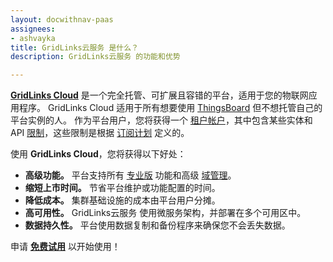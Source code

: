 ```yaml
---
layout: docwithnav-paas
assignees:
- ashvayka
title: GridLinks云服务 是什么？
description: GridLinks云服务 的功能和优势

---
```


[**GridLinks Cloud**](/products/paas/) 是一个完全托管、可扩展且容错的平台，适用于您的物联网应用程序。
GridLinks Cloud 适用于所有想要使用 [ThingsBoard](/docs/paas/getting-started-guides/what-is-thingsboard/) 但不想托管自己的平台实例的人。
作为平台用户，您将获得一个 [租户帐户](/docs/paas/user-guide/entities-and-relations/)，其中包含某些实体和 API [限制](/docs/paas/user-guide/tenant-profiles/#entity-limits)，这些限制是根据 [订阅计划](/products/paas/subscription/) 定义的。

使用 **GridLinks Cloud**，您将获得以下好处：

- **高级功能。** 平台支持所有 [专业版](/products/thingsboard-pe/) 功能和高级 [域管理](/products/paas/domains/)。
- **缩短上市时间。** 节省平台维护或功能配置的时间。
- **降低成本。** 集群基础设施的成本由平台用户分摊。
- **高可用性。** GridLinks云服务 使用微服务架构，并部署在多个可用区中。
- **数据持久性。** 平台使用数据复制和备份程序来确保您不会丢失数据。

申请 [**免费试用**](https://gridlinks.codingas.com/signup) 以开始使用！